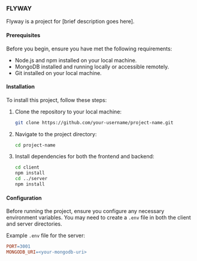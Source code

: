### FLYWAY

Flyway is a project for [brief description goes here].

#### Prerequisites

Before you begin, ensure you have met the following requirements:

- Node.js and npm installed on your local machine.
- MongoDB installed and running locally or accessible remotely.
- Git installed on your local machine.

#### Installation

To install this project, follow these steps:

1. Clone the repository to your local machine:
    ```bash
    git clone https://github.com/your-username/project-name.git
    ```

2. Navigate to the project directory:
    ```bash
    cd project-name
    ```

3. Install dependencies for both the frontend and backend:
    ```bash
    cd client
    npm install
    cd ../server
    npm install
    ```

#### Configuration

Before running the project, ensure you configure any necessary environment variables. You may need to create a `.env` file in both the client and server directories.

Example `.env` file for the server:

```makefile
PORT=3001
MONGODB_URI=<your-mongodb-uri>
